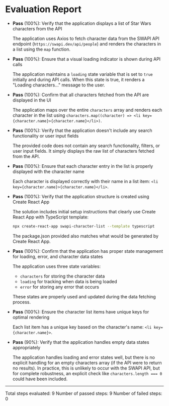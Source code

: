# Evaluation Report

- **Pass** (100%): Verify that the application displays a list of Star Wars characters from the API
  
  The application uses Axios to fetch character data from the SWAPI API endpoint (`https://swapi.dev/api/people`) and renders the characters in a list using the `map` function.

- **Pass** (100%): Ensure that a visual loading indicator is shown during API calls
  
  The application maintains a `loading` state variable that is set to `true` initially and during API calls. When this state is true, it renders a "Loading characters..." message to the user.

- **Pass** (100%): Confirm that all characters fetched from the API are displayed in the UI
  
  The application maps over the entire `characters` array and renders each character in the list using `characters.map((character) => <li key={character.name}>{character.name}</li>)`.

- **Pass** (100%): Verify that the application doesn't include any search functionality or user input fields
  
  The provided code does not contain any search functionality, filters, or user input fields. It simply displays the raw list of characters fetched from the API.

- **Pass** (100%): Ensure that each character entry in the list is properly displayed with the character name
  
  Each character is displayed correctly with their name in a list item: `<li key={character.name}>{character.name}</li>`.

- **Pass** (100%): Verify that the application structure is created using Create React App
  
  The solution includes initial setup instructions that clearly use Create React App with TypeScript template:
  ```bash
  npx create-react-app swapi-character-list --template typescript
  ```
  
  The package.json provided also matches what would be generated by Create React App.

- **Pass** (100%): Confirm that the application has proper state management for loading, error, and character data states
  
  The application uses three state variables:
  - `characters` for storing the character data
  - `loading` for tracking when data is being loaded
  - `error` for storing any error that occurs

  These states are properly used and updated during the data fetching process.

- **Pass** (100%): Ensure the character list items have unique keys for optimal rendering
  
  Each list item has a unique key based on the character's name: `<li key={character.name}>`.

- **Pass** (90%): Verify that the application handles empty data states appropriately
  
  The application handles loading and error states well, but there is no explicit handling for an empty characters array (if the API were to return no results). In practice, this is unlikely to occur with the SWAPI API, but for complete robustness, an explicit check like `characters.length === 0` could have been included.

---

Total steps evaluated: 9
Number of passed steps: 9
Number of failed steps: 0